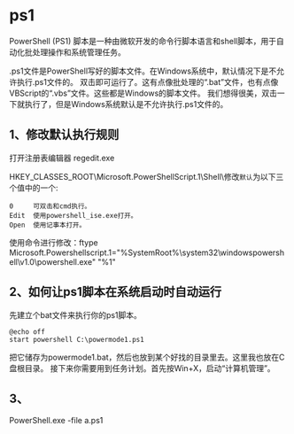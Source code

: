 # ps1
PowerShell (PS1) 脚本是一种由微软开发的命令行脚本语言和shell脚本，用于自动化批处理操作和系统管理任务。

.ps1文件是PowerShell写好的脚本文件。在Windows系统中，默认情况下是不允许执行.ps1文件的。
双击即可运行了。这有点像批处理的“.bat”文件，也有点像VBScript的“.vbs”文件。这些都是Windows的脚本文件。
我们想得很美，双击一下就执行了，但是Windows系统默认是不允许执行.ps1文件的。

## 1、修改默认执行规则
打开注册表编辑器 regedit.exe

HKEY_CLASSES_ROOT\Microsoft.PowerShellScript.1\Shell\修改`默认`为以下三个值中的一个:
```
0     可双击和cmd执行。
Edit  使用powershell_ise.exe打开。
Open  使用记事本打开。
```
使用命令进行修改：ftype Microsoft.Powershellscript.1="%SystemRoot%\system32\windowspowershell\v1.0\powershell.exe" "%1"

## 2、如何让ps1脚本在系统启动时自动运行
先建立个bat文件来执行你的ps1脚本。
```
@echo off
start powershell C:\powermode1.ps1
```
把它储存为powermode1.bat，然后也放到某个好找的目录里去。这里我也放在C盘根目录。
接下来你需要用到任务计划。首先按Win+X，启动“计算机管理”。

## 3、
PowerShell.exe -file a.ps1









